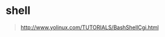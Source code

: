 <!-- shell.md --- 
;; 
;; Description: 
;; Author: Hongyi Wu(吴鸿毅)
;; Email: wuhongyi@qq.com 
;; Created: 六 4月 21 17:20:13 2018 (+0800)
;; Last-Updated: 六 4月 21 17:27:33 2018 (+0800)
;;           By: Hongyi Wu(吴鸿毅)
;;     Update #: 1
;; URL: http://wuhongyi.cn -->

# shell

> http://www.yolinux.com/TUTORIALS/BashShellCgi.html




<!-- shell.md ends here -->
